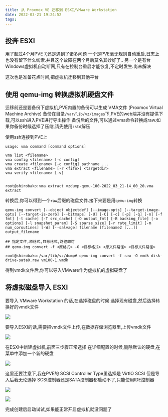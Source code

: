 ```yaml
---
title: 从 Proxmox VE 迁移到 ESXI/VMware Workstation
date: 2022-03-21 19:24:52
tags:
---
```



## 投奔 ESXI

用了超过4个月PVE 7,还是遇到了诸多问题
一个是PVE毫无规则自动重启,日志上也没有留下什么线索.并且这个故障在两个月后莫名其妙好了..
另一个是有台Windows虚拟机自动断网,只有在控制台重启才能恢复,不定时发生.尚未解决

这次也是准备花点时间,把虚拟机迁移到其他平台


## 使用 qemu-img 转换虚拟机硬盘文件

迁移前还是要备份下虚拟机,PVE内置的备份可以生成 VMA文件 (Proxmox Virtual Machine Archive)
备份在目录`/var/lib/vz/images`下,PVE的web端并没有提供下载,可以ssh进入PVE进行导出操作
备份后的文件,可以通过vma命令转换成raw.如果你备份时候选择了压缩,请先使用`zstd`解压


使用ssh连接到PVE上

```
usage: vma command [command options]

vma list <filename>
vma config <filename> [-c config]
vma create <filename> [-c config] pathname ...
vma extract <filename> [-r <fifo>] <targetdir>
vma verify <filename> [-v]


root@shirobako:vma extract vzdump-qemu-100-2022_03_21-14_00_20.vma extract
```

转换后,你可以得到一个`raw`后缀的磁盘文件.接下来要是用`qemu-img`转换

```
qemu-img convert [--object objectdef] [--image-opts] [--target-image-opts] [--target-is-zero] [--bitmaps] [-U] [-C] [-c] [-p] [-q] [-n] [-f fmt] [-t cache] [-T src_cache] [-O output_fmt] [-B backing_file] [-o options] [-l snapshot_param] [-S sparse_size] [-r rate_limit] [-m num_coroutines] [-W] [--salvage] filename [filename2 [...]] output_filename

## 指定文件,原格式,目标格式,路径即可
## qemu-img convert -f <原格式> -O <目标格式> <原文件路径> <目标文件路径> 

root@shirobako:/var/lib/vz/dump# qemu-img convert -f raw -O vmdk disk-drive-sata0.raw vm100-1.vmdk
```

得到vmdk文件后,你可以导入VMware作为虚拟机的虚拟硬盘了

## 将虚拟磁盘导入 ESXI

要导入 VMware Workstation 的话,在选择磁盘的时候
选择现有磁盘,然后选择转换好的vmdk文件

![](https://ae01.alicdn.com/kf/Hafb05480c7ea4d8d869cdd4a39ffec70w.png)

要导入ESXI的话,需要把vmdk文件上传,在数据存储浏览器里,上传vmdk文件

![](https://ae01.alicdn.com/kf/H865edecce31941c2bc13784d0d55dd131.png)



在ESXI中新建虚拟机,前面三步骤正常选择
在详细配置的时候,删除默认的硬盘,在菜单中添加一个新的硬盘

![](https://pic3.58cdn.com.cn/nowater/webim/big/n_v2c126ef024b0f48c4a1e8b1b40adccedf.png)


这里还要注意下,我在PVE的 SCSI Controller Type里选择是 VirtIO SCSI
但是导入后我无论选择 SCSI控制器还是SATA控制器都启动不了,只能使用IDE控制器

![](https://pic3.58cdn.com.cn/nowater/webim/big/n_v2e9088ecc0d7d404a9d9fd59d6b304d70.png)

![](https://pic3.58cdn.com.cn/nowater/webim/big/n_v28f20f75fb6044c2abd93cfd0e795aa85.png)


完成创建后启动试试,如果能正常开启虚拟机就没问题了